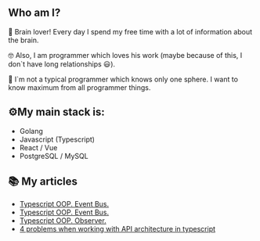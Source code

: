 Who am I?
--------

🧠 Brain lover! Every day I spend my free time with a lot of information about the brain. 

🤓 Also, I am programmer which loves his work (maybe because of this, I don`t have long relationships 😃).

🤔 I`m not a typical programmer which knows only one sphere. I want to know maximum from all programmer things.


⚙️My main stack is:
--------
- Golang
- Javascript (Typescript)
- React / Vue
- PostgreSQL / MySQL

📚 My articles
------
- [Typescript OOP. Event Bus.](https://medium.com/@mgorunuch.igor/typescript-oop-event-bus-e86fb8f618fb)
- [Typescript OOP. Event Bus.](https://medium.com/@mgorunuch.igor/typescript-oop-event-bus-e86fb8f618fb)
- [Typescript OOP. Observer.](https://medium.com/@mgorunuch.igor/typescript-oop-observer-ac60ca6cb264)
- [4 problems when working with API architecture in typescript](https://medium.com/@mgorunuch.igor/4-problems-when-working-with-api-architecture-in-typescript-e5d8da41156c)

